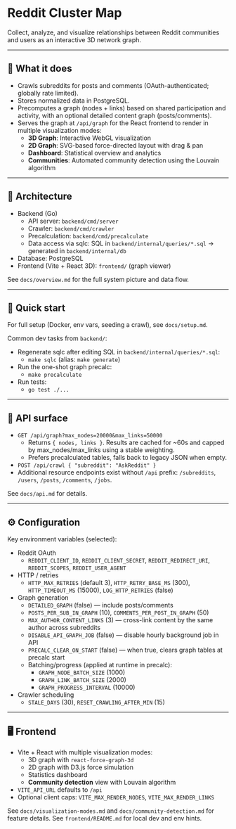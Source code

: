 # Reddit Cluster Map

Collect, analyze, and visualize relationships between Reddit communities and users as an interactive 3D network graph.

---

## 🧠 What it does

- Crawls subreddits for posts and comments (OAuth-authenticated; globally rate limited).
- Stores normalized data in PostgreSQL.
- Precomputes a graph (nodes + links) based on shared participation and activity, with an optional detailed content graph (posts/comments).
- Serves the graph at `/api/graph` for the React frontend to render in multiple visualization modes:
  - **3D Graph**: Interactive WebGL visualization
  - **2D Graph**: SVG-based force-directed layout with drag & pan
  - **Dashboard**: Statistical overview and analytics
  - **Communities**: Automated community detection using the Louvain algorithm

---

## 🧱 Architecture

- Backend (Go)
  - API server: `backend/cmd/server`
  - Crawler: `backend/cmd/crawler`
  - Precalculation: `backend/cmd/precalculate`
  - Data access via sqlc: SQL in `backend/internal/queries/*.sql` → generated in `backend/internal/db`
- Database: PostgreSQL
- Frontend (Vite + React 3D): `frontend/` (graph viewer)

See `docs/overview.md` for the full system picture and data flow.

---

## 🚀 Quick start

For full setup (Docker, env vars, seeding a crawl), see `docs/setup.md`.

Common dev tasks from `backend/`:

- Regenerate sqlc after editing SQL in `backend/internal/queries/*.sql`:
  - `make sqlc` (alias: `make generate`)
- Run the one-shot graph precalc:
  - `make precalculate`
- Run tests:
  - `go test ./...`

---

## 🔌 API surface

- `GET /api/graph?max_nodes=20000&max_links=50000`
  - Returns `{ nodes, links }`. Results are cached for ~60s and capped by max_nodes/max_links using a stable weighting.
  - Prefers precalculated tables, falls back to legacy JSON when empty.
- `POST /api/crawl { "subreddit": "AskReddit" }`
- Additional resource endpoints exist without `/api` prefix: `/subreddits`, `/users`, `/posts`, `/comments`, `/jobs`.

See `docs/api.md` for details.

---

## ⚙️ Configuration

Key environment variables (selected):

- Reddit OAuth
  - `REDDIT_CLIENT_ID`, `REDDIT_CLIENT_SECRET`, `REDDIT_REDIRECT_URI`, `REDDIT_SCOPES`, `REDDIT_USER_AGENT`
- HTTP / retries
  - `HTTP_MAX_RETRIES` (default 3), `HTTP_RETRY_BASE_MS` (300), `HTTP_TIMEOUT_MS` (15000), `LOG_HTTP_RETRIES` (false)
- Graph generation
  - `DETAILED_GRAPH` (false) — include posts/comments
  - `POSTS_PER_SUB_IN_GRAPH` (10), `COMMENTS_PER_POST_IN_GRAPH` (50)
  - `MAX_AUTHOR_CONTENT_LINKS` (3) — cross-link content by the same author across subreddits
  - `DISABLE_API_GRAPH_JOB` (false) — disable hourly background job in API
  - `PRECALC_CLEAR_ON_START` (false) — when true, clears graph tables at precalc start
  - Batching/progress (applied at runtime in precalc):
    - `GRAPH_NODE_BATCH_SIZE` (1000)
    - `GRAPH_LINK_BATCH_SIZE` (2000)
    - `GRAPH_PROGRESS_INTERVAL` (10000)
- Crawler scheduling
  - `STALE_DAYS` (30), `RESET_CRAWLING_AFTER_MIN` (15)

---

## 🖥 Frontend

- Vite + React with multiple visualization modes:
  - 3D graph with `react-force-graph-3d`
  - 2D graph with D3.js force simulation
  - Statistics dashboard
  - **Community detection** view with Louvain algorithm
- `VITE_API_URL` defaults to `/api`
- Optional client caps: `VITE_MAX_RENDER_NODES`, `VITE_MAX_RENDER_LINKS`

See `docs/visualization-modes.md` and `docs/community-detection.md` for feature details.
See `frontend/README.md` for local dev and env hints.

